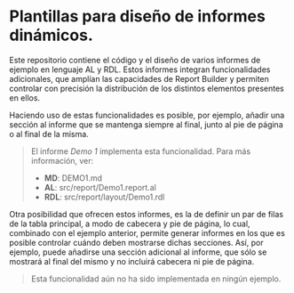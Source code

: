# Plantillas para diseño de informes dinámicos.
Este repositorio contiene el código y el diseño de varios informes de ejemplo en lenguaje AL y RDL. Estos informes integran funcionalidades adicionales, que amplían las capacidades de Report Builder y permiten controlar con precisión la distribución de los distintos elementos presentes en ellos.

Haciendo uso de estas funcionalidades es posible, por ejemplo, añadir una sección al informe que se mantenga siempre al final, junto al pie de página o al final de la misma.

>El informe _Demo 1_ implementa esta funcionalidad. Para más información, ver:
>- **MD**: DEMO1.md
>- **AL**: src/report/Demo1.report.al<br>
>- **RDL**: src/report/layout/Demo1.rdl

Otra posibilidad que ofrecen estos informes, es la de definir un par de filas de la tabla principal, a modo de cabecera y pie de página, lo cual, combinado con el ejemplo anterior, permite generar informes en los que es posible controlar cuándo deben mostrarse dichas secciones. Así, por ejemplo, puede añadirse una sección adicional al informe, que sólo se mostrará al final del mismo y no incluirá cabecera ni pie de página.

>Esta funcionalidad aún no ha sido implementada en ningún ejemplo.